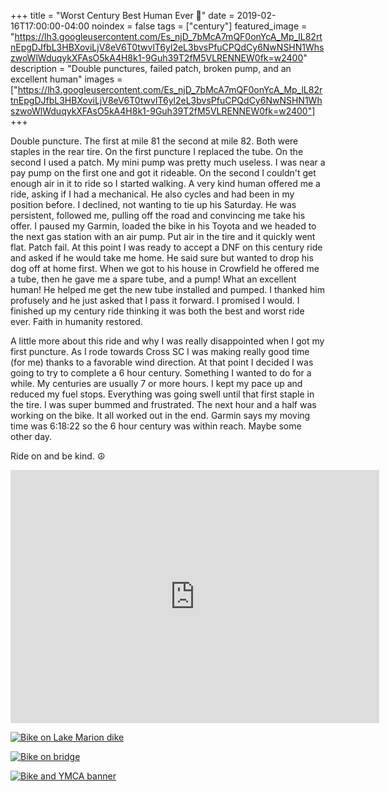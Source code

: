 +++
title =  "Worst Century Best Human Ever 💯"
date = 2019-02-16T17:00:00-04:00
noindex = false
tags = ["century"]
featured_image = "https://lh3.googleusercontent.com/Es_njD_7bMcA7mQF0onYcA_Mp_lL82rtnEpgDJfbL3HBXoviLjV8eV6T0twvlT6yl2eL3bvsPfuCPQdCy6NwNSHN1WhszwoWlWduqykXFAsO5kA4H8k1-9Guh39T2fM5VLRENNEW0fk=w2400"
description = "Double punctures, failed patch, broken pump, and an excellent human"
images = ["https://lh3.googleusercontent.com/Es_njD_7bMcA7mQF0onYcA_Mp_lL82rtnEpgDJfbL3HBXoviLjV8eV6T0twvlT6yl2eL3bvsPfuCPQdCy6NwNSHN1WhszwoWlWduqykXFAsO5kA4H8k1-9Guh39T2fM5VLRENNEW0fk=w2400"]
+++


Double puncture. The first at mile 81 the second at mile 82. Both were staples in the rear tire. On the first puncture I replaced the tube. On the second I used a patch. My mini pump was pretty much useless. I was near a pay pump on the first one and got it rideable. On the second I couldn't get enough air in it to ride so I started walking. A very kind human offered me a ride, asking if I had a mechanical. He also cycles and had been in my position before. I declined, not wanting to tie up his Saturday. He was persistent, followed me, pulling off the road and convincing me take his offer. I paused my Garmin, loaded the bike in his Toyota and we headed to the next gas station with an air pump. Put air in the tire and it quickly went flat. Patch fail. At this point I was ready to accept a DNF on this century ride and asked if he would take me home. He said sure but wanted to drop his dog off at home first. When we got to his house in Crowfield he offered me a tube, then he gave me a spare tube, and a pump! What an excellent human! He helped me get the new tube installed and pumped. I thanked him profusely and he just asked that I pass it forward. I promised I would. I finished up my century ride thinking it was both the best and worst ride ever. Faith in humanity restored.

A little more about this ride and why I was really disappointed when I got my first puncture. As I rode towards Cross SC I was making really good time (for me) thanks to a favorable wind direction. At that point I decided I was going to try to complete a 6 hour century. Something I wanted to do for a while. My centuries are usually 7 or more hours. I kept my pace up and reduced my fuel stops. Everything was going swell until that first staple in the tire. I was super bummed and frustrated. The next hour and a half was working on the bike. It all worked out in the end. Garmin says my moving time was 6:18:22 so the 6 hour century was within reach. Maybe some other day.

Ride on and be kind. ☮

<iframe height='405' width='590' frameborder='0' allowtransparency='true' scrolling='no' src='https://www.strava.com/activities/2154093050/embed/b75cade08ba9a7fe121d600322f6ef7e501bd8fb'></iframe>

[![Bike on Lake Marion dike](https://lh3.googleusercontent.com/Ld3Keyf4h6WGfruMXdIL0H0x4lccLN12tZl3k-lMwF0vyVgnWbO7WYb9cnGJf50iwG4DKl5Tx7JCvGK17bqE8sP_lxgD_V7PbtaKo2wCEGftli0-EoPm4ogvmGfBzAnd79C86PV_uPE=w2400)](https://lh3.googleusercontent.com/Ld3Keyf4h6WGfruMXdIL0H0x4lccLN12tZl3k-lMwF0vyVgnWbO7WYb9cnGJf50iwG4DKl5Tx7JCvGK17bqE8sP_lxgD_V7PbtaKo2wCEGftli0-EoPm4ogvmGfBzAnd79C86PV_uPE=w2400)

[![Bike on bridge](https://lh3.googleusercontent.com/jRFN2s-5gaUT08xrRutXmJkx4ijbqwnH6tPRbsYMz4wIj_BC-cME8QSTfIAxRfupnjcov-Wnh-4gQzVX-hRHu_xYLZBH8_dEbUM7QPXmHX7d69_7l-kFeOfq-EHjAbj0nwTMsXfXSFk=w2400)](https://lh3.googleusercontent.com/jRFN2s-5gaUT08xrRutXmJkx4ijbqwnH6tPRbsYMz4wIj_BC-cME8QSTfIAxRfupnjcov-Wnh-4gQzVX-hRHu_xYLZBH8_dEbUM7QPXmHX7d69_7l-kFeOfq-EHjAbj0nwTMsXfXSFk=w2400)


[![Bike and YMCA banner](https://lh3.googleusercontent.com/IOwM8awh0iyZ8_-Z7Fkc90jBbRzhMDf2emdMhuHymro_kYEKrGYxwaQTJoKIPbCaj-juw-6tf8ZCfON8UsHjaQJVQ1I5ybBR0fqh0J-I_jvcTfT_OGkmqxaGFCqsYIAKJpKDlumyCNA=w2400)](https://lh3.googleusercontent.com/IOwM8awh0iyZ8_-Z7Fkc90jBbRzhMDf2emdMhuHymro_kYEKrGYxwaQTJoKIPbCaj-juw-6tf8ZCfON8UsHjaQJVQ1I5ybBR0fqh0J-I_jvcTfT_OGkmqxaGFCqsYIAKJpKDlumyCNA=w2400)

